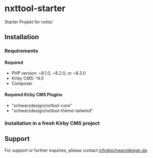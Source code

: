 # nxttool-starter
Starter Projekt for nxttol

## Installation

### Requirements

#### Required

- PHP version: ~8.1.0, ~8.2.0, or ~8.3.0
- Kirby CMS: ^4.0
- Composer

#### Required Kirby CMS Plugins

- "schwarzdesign/nxttool-core"
- "schwarzdesign/nxttool-theme-tailwind"

### Installation in a fresh Kirby CMS project



## Support

For support or further inquiries, please contact [info@schwarzdesign.de](mailto:info@schwarzdesign.de).
